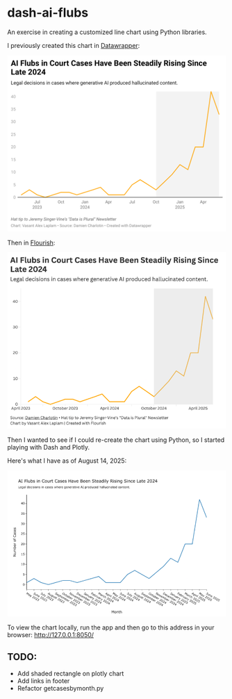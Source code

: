 # dash-ai-flubs
An exercise in creating a customized line chart using Python libraries.

I previously created this chart in [Datawrapper](https://www.datawrapper.de/_/LpjxR/?v=2):

![Datawrapper chart](./images/datawrapper_chart.png?raw=true "Title")

Then in [Flourish](https://public.flourish.studio/visualisation/24516000/):

![Flourish chart](./images/flourish_chart.png?raw=true "Title")

Then I wanted to see if I could re-create the chart using Python, so I started playing with Dash and Plotly.

Here's what I have as of August 14, 2025:

![Dash chart](./images/dash_chart.png?raw=true "Title")

To view the chart locally, run the app and then go to this address in your browser:
http://127.0.0.1:8050/

## TODO:
- Add shaded rectangle on plotly chart
- Add links in footer
- Refactor getcasesbymonth.py
